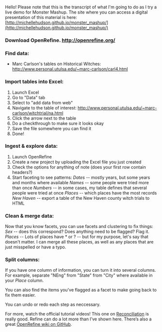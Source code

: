 Hello! Please note that this is the transcript of what I'm going to do as I try a live demo for Monster Mashup. The site where you can access a digital presentation of this material is here:  [http://michellehudson.github.io/monster_mashup/](http://michellehudson.github.io/monster_mashup/)

### Download OpenRefine. http://openrefine.org/

### Find data:
* Marc Carlson's tables on Historical Witches: http://www.personal.utulsa.edu/~marc-carlson/carl4.html

### Import tables into Excel:

1. Launch Excel
2. Go to "Data" tab
3. Select to "add data from web"
4. Navigate to the table of interest: http://www.personal.utulsa.edu/~marc-carlson/witchtrial/na.html
5. Click the arrow next to the table
6. Do a checkthrough to make sure it looks okay
7. Save the file somewhere you can find it
8. Done!

### Ingest & explore data:

1. Launch OpenRefine
2. Create a new project by uploading the Excel file you just created
3. Check the options for anything of note (does your first row contain headers?)
4. Start faceting to see patterns:
     *Dates* -- mostly years, but some years and months where available
     *Names* -- some people were tried more than once
     *Numbers* -- in some cases, my table defines that several people were tried at once
     *Places* -- which places have the most records
     *New Haven* -- export a table of the New Haven county witch trials to HTML

### Clean & merge data:

Now that you know facets, you can use facets and clustering to fix things:
     *Sex* -- does this correspond? Does anything need to be flagged? Flag it.
     *Places* -- Lots of places have * or ? -- but for my purpose, let's say that doesn't matter. I can merge all these places, as well as any places that are just misspelled or have a typo.
     
### Split columns:

If you have one column of information, you can turn it into several columns. For example, separate "NEng" from "State" from "City" where available in your *Place* column.

You can also find the items you've flagged as a facet to make going back to fix them easier.

You can undo or redo each step as neccessary.

For more, watch the official tutorial videos! This one on [Reconciliation](http://www.youtube.com/watch?v=5tsyz3ibYzk) is really good. Refine can do a lot more than I’ve shown here. There’s also a great [OpenRefine wiki on GitHub](https://github.com/OpenRefine/OpenRefine/wiki/External-Resources).
